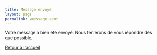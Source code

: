 ```yaml
---
title: Message envoyé
layout: page
permalink: /message-sent
---
```


Votre message a bien été envoyé.
Nous tenterons de vous répondre dès que possible.

[Retour à l'accueil](/)
